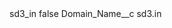 <?xml version="1.0" encoding="UTF-8"?>
<CustomMetadata xmlns="http://soap.sforce.com/2006/04/metadata" xmlns:xsi="http://www.w3.org/2001/XMLSchema-instance" xmlns:xsd="http://www.w3.org/2001/XMLSchema">
    <label>sd3_in</label>
    <protected>false</protected>
    <values>
        <field>Domain_Name__c</field>
        <value xsi:type="xsd:string">sd3.in</value>
    </values>
</CustomMetadata>
